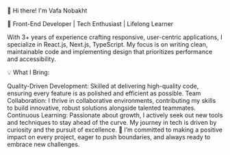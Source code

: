 👋 Hi there! I'm Vafa Nobakht

🚀 Front-End Developer | Tech Enthusiast | Lifelong Learner

With 3+ years of experience crafting responsive, user-centric applications, I specialize in React.js, Next.js, TypeScript. My focus is on writing clean, maintainable code and implementing design that prioritizes performance and accessibility.

💡 What I Bring:

Quality-Driven Development: Skilled at delivering high-quality code, ensuring every feature is as polished and efficient as possible.
Team Collaboration: I thrive in collaborative environments, contributing my skills to build innovative, robust solutions alongside talented teammates.
Continuous Learning: Passionate about growth, I actively seek out new tools and techniques to stay ahead of the curve. My journey in tech is driven by curiosity and the pursuit of excellence.
🌟 I’m committed to making a positive impact on every project, eager to push boundaries, and always ready to embrace new challenges.

